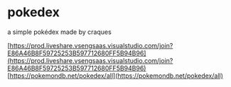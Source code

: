 # pokedex

a simple pokédex made by craques

[https://prod.liveshare.vsengsaas.visualstudio.com/join?E86A46B8F59725253B597712680FF5B94B96](https://prod.liveshare.vsengsaas.visualstudio.com/join?E86A46B8F59725253B597712680FF5B94B96)
[https://pokemondb.net/pokedex/all](https://pokemondb.net/pokedex/all)
